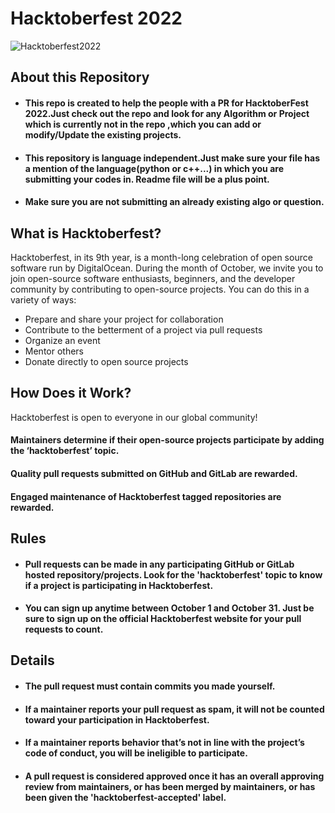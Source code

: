 # Hacktoberfest 2022
![Hacktoberfest2022](https://images.prismic.io/www-static/1cd0d641-4e0e-4ba3-8386-3125627394fa_Email+Banners-Dark.png?auto=compress,format)
## About this Repository
- #### This repo is created to help the people with a PR for HacktoberFest 2022.Just check out the repo and look for any Algorithm or Project which is currently not in the repo ,which you can add or modify/Update the existing projects.

- #### This repository is language independent.Just make sure your file has a mention of the language(python or c++...) in which you are submitting your codes in. Readme file will be a plus point.

- #### Make sure you are not submitting an already existing algo or question.
## What is Hacktoberfest?
Hacktoberfest, in its 9th year, is a month-long celebration of open source software run by DigitalOcean. During the month of October, we invite you to join open-source software enthusiasts, beginners, and the developer community by contributing to open-source projects. You can do this in a variety of ways:
- Prepare and share your project for collaboration
- Contribute to the betterment of a project via pull requests
- Organize an event
- Mentor others
- Donate directly to open source projects
## How Does it Work?
Hacktoberfest is open to everyone in our global community!
#### Maintainers determine if their open-source projects participate by adding the ‘hacktoberfest’ topic.
#### Quality pull requests submitted on GitHub and GitLab are rewarded.
#### Engaged maintenance of Hacktoberfest tagged repositories are rewarded.
## Rules
- #### Pull requests can be made in any participating GitHub or GitLab hosted repository/projects. Look for the 'hacktoberfest' topic to know if a project is participating in Hacktoberfest.
- #### You can sign up anytime between October 1 and October 31. Just be sure to sign up on the official Hacktoberfest website for your pull requests to count.
## Details
- #### The pull request must contain commits you made yourself.
- #### If a maintainer reports your pull request as spam, it will not be counted toward your participation in Hacktoberfest.
- #### If a maintainer reports behavior that’s not in line with the project’s code of conduct, you will be ineligible to participate.
- #### A pull request is considered approved once it has an overall approving review from maintainers, or has been merged by maintainers, or has been given the 'hacktoberfest-accepted' label.
